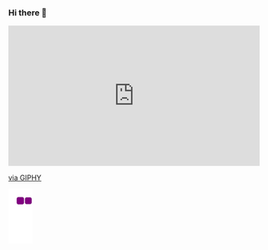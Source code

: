 ### Hi there 👋

<!--
**merveakcicek/merveakcicek** is a ✨ _special_ ✨ repository because its `README.md` (this file) appears on your GitHub profile.

Here are some ideas to get you started:

- 🔭 I’m currently working on ...
- 🌱 I’m currently learning ...
- 👯 I’m looking to collaborate on ...
- 🤔 I’m looking for help with ...
- 💬 Ask me about ...
- 📫 How to reach me: ...
- 😄 Pronouns: ...
- ⚡ Fun fact: ...
-->

<div style="width:100%;height:0;padding-bottom:56%;position:relative;"><iframe src="https://giphy.com/embed/aNqEFrYVnsS52" width="100%" height="100%" style="position:absolute" frameBorder="0" class="giphy-embed" allowFullScreen></iframe></div><p><a href="https://giphy.com/gifs/cat-brighten-yourlaptop-aNqEFrYVnsS52">via GIPHY</a></p>

![snake gif](https://github.com/merveakcicek/merveakcicek/blob/output/github-contribution-grid-snake.gif)
